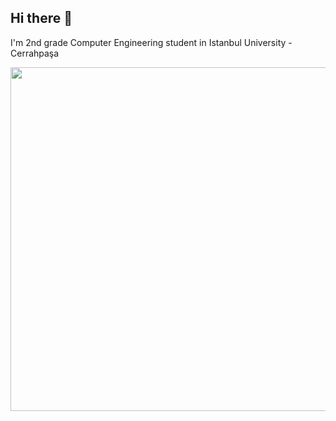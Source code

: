 ## Hi there 👋
I'm 2nd grade Computer Engineering student in Istanbul University - Cerrahpaşa 

<img src="https://github.com/user-attachments/assets/4b60c311-dd2e-4cfa-8f7f-bc3966923f00" width="550" height="auto"/>


<!--
**MHLeventoglu/MHLeventoglu** is a ✨ _special_ ✨ repository because its `README.md` (this file) appears on your GitHub profile.

Here are some ideas to get you started:

- 🔭 I’m currently working on ...
- 🌱 I’m currently learning ...
- 👯 I’m looking to collaborate on ...
- 🤔 I’m looking for help with ...
- 💬 Ask me about ...
- 📫 How to reach me: ...
- 😄 Pronouns: ...
- ⚡ Fun fact: ...
-->
